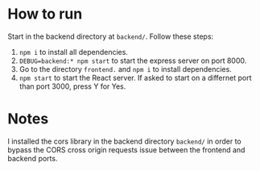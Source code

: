 # How to run 

Start in the backend directory at `backend/`. Follow these steps:

1. `npm i` to install all dependencies.
1. `DEBUG=backend:* npm start` to start the express server on port 8000. 
1. Go to the directory `frontend.` and `npm i` to install dependencies. 
1. `npm start` to start the React server. If asked to start on a differnet port than port 3000, press Y for Yes.

# Notes

I installed the cors library in the backend directory `backend/` in order to bypass the CORS cross origin requests issue between the frontend and backend ports.